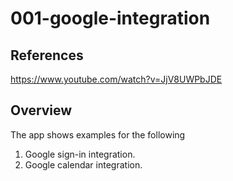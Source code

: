 # 001-google-integration
## References
https://www.youtube.com/watch?v=JjV8UWPbJDE

## Overview
The app shows examples for the following
1. Google sign-in integration.
2. Google calendar integration.
